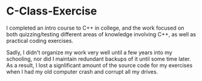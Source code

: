 # C-Class-Exercise

I completed an intro course to C++ in college, and the work focused on both quizzing/testing different areas of knowledge involving C++, as well as practical coding exercises.

Sadly, I didn't organize my work very well until a few years into my schooling, nor did I maintain redundant backups of it until some time later. As a result, I lost a signlificant amount of the source code for my exercises when I had my old computer crash and corrupt all my drives.
